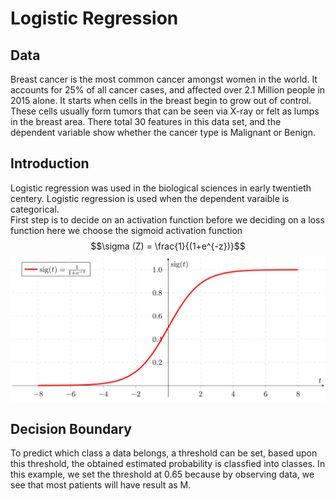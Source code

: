 # Logistic Regression
## Data
Breast cancer is the most common cancer amongst women in the world. It accounts for 25% of all cancer cases, and affected over 2.1 Million people in 2015 alone. It starts when cells in the breast begin to grow out of control. These cells usually form tumors that can be seen via X-ray or felt as lumps in the breast area.
There total 30 features in this data set, and the dependent variable show whether the cancer type is Malignant or Benign.
## Introduction
Logistic regression was used in the biological sciences in early twentieth centery. Logistic regression is used when the dependent varaible is categorical.\
First step is to decide on an activation function before we deciding on a loss function here we choose the sigmoid activation function
$$\sigma (Z) = \frac{1}{(1+e^{-z})}$$
![alt text](https://github.com/AmyrMa/INDE-577/blob/main/Supervised%20Learning/Logistic%20Regression/log.png?raw=true)
## Decision Boundary
To predict which class a data belongs, a threshold can be set, based upon this threshold, the obtained estimated probability is classfied into classes.
In this example, we set the threshold at 0.65 because by observing data, we see that most patients will have result as M.
